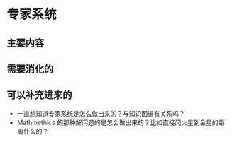
# 专家系统

## 主要内容





## 需要消化的






## 可以补充进来的

-  一直想知道专家系统是怎么做出来的？与知识图谱有关系吗？
- Mathmethics 的那种解问题的是怎么做出来的？比如直接问火星到金星的距离什么的？

